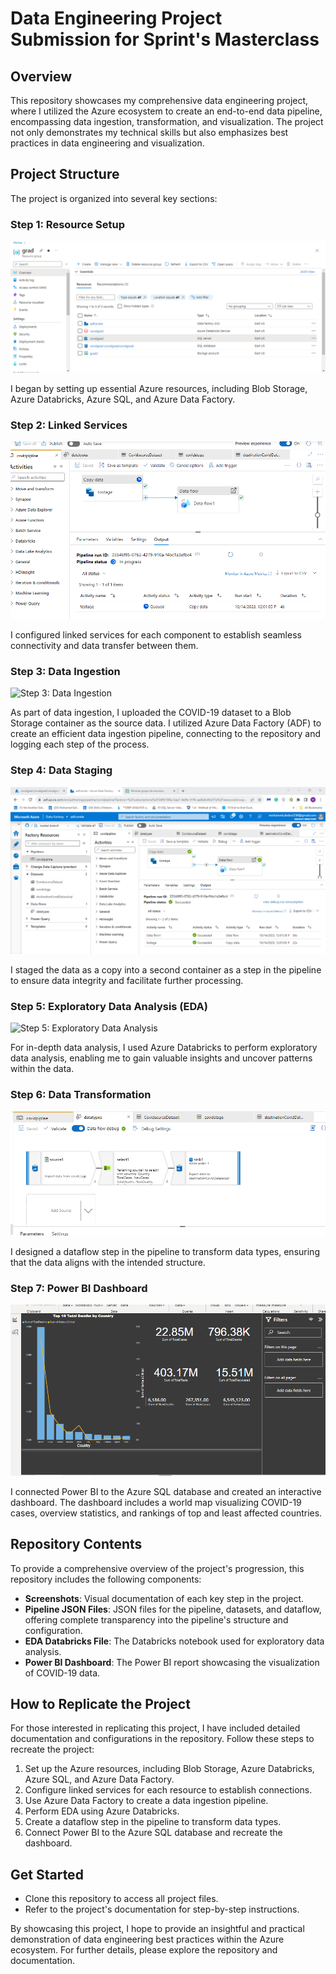 # Data Engineering Project Submission for Sprint's Masterclass

## Overview

This repository showcases my comprehensive data engineering project, where I utilized the Azure ecosystem to create an end-to-end data pipeline, encompassing data ingestion, transformation, and visualization. The project not only demonstrates my technical skills but also emphasizes best practices in data engineering and visualization.

## Project Structure

The project is organized into several key sections:

### Step 1: Resource Setup
![Step 1: Resource Setup](/azureResources.png)

I began by setting up essential Azure resources, including Blob Storage, Azure Databricks, Azure SQL, and Azure Data Factory.

### Step 2: Linked Services
![Step 2: Linked Services](/pipline.png)

I configured linked services for each component to establish seamless connectivity and data transfer between them.

### Step 3: Data Ingestion
![Step 3: Data Ingestion](/storage/3.png)

As part of data ingestion, I uploaded the COVID-19 dataset to a Blob Storage container as the source data. I utilized Azure Data Factory (ADF) to create an efficient data ingestion pipeline, connecting to the repository and logging each step of the process.

### Step 4: Data Staging
![Step 4: Data Staging](/allpipline.png)

I staged the data as a copy into a second container as a step in the pipeline to ensure data integrity and facilitate further processing.

### Step 5: Exploratory Data Analysis (EDA)
![Step 5: Exploratory Data Analysis](/CovidAnalysis.ipynb.png)

For in-depth data analysis, I used Azure Databricks to perform exploratory data analysis, enabling me to gain valuable insights and uncover patterns within the data.

### Step 6: Data Transformation
![Step 6: Data Transformation](/Dataflow.png)

I designed a dataflow step in the pipeline to transform data types, ensuring that the data aligns with the intended structure.

### Step 7: Power BI Dashboard
![Step 7: Power BI Dashboard](/dashboard.png)

I connected Power BI to the Azure SQL database and created an interactive dashboard. The dashboard includes a world map visualizing COVID-19 cases, overview statistics, and rankings of top and least affected countries.

## Repository Contents

To provide a comprehensive overview of the project's progression, this repository includes the following components:
- **Screenshots**: Visual documentation of each key step in the project.
- **Pipeline JSON Files**: JSON files for the pipeline, datasets, and dataflow, offering complete transparency into the pipeline's structure and configuration.
- **EDA Databricks File**: The Databricks notebook used for exploratory data analysis.
- **Power BI Dashboard**: The Power BI report showcasing the visualization of COVID-19 data.

## How to Replicate the Project

For those interested in replicating this project, I have included detailed documentation and configurations in the repository. Follow these steps to recreate the project:

1. Set up the Azure resources, including Blob Storage, Azure Databricks, Azure SQL, and Azure Data Factory.
2. Configure linked services for each resource to establish connections.
3. Use Azure Data Factory to create a data ingestion pipeline.
4. Perform EDA using Azure Databricks.
5. Create a dataflow step in the pipeline to transform data types.
6. Connect Power BI to the Azure SQL database and recreate the dashboard.


## Get Started

- Clone this repository to access all project files.
- Refer to the project's documentation for step-by-step instructions.

By showcasing this project, I hope to provide an insightful and practical demonstration of data engineering best practices within the Azure ecosystem. For further details, please explore the repository and documentation.
